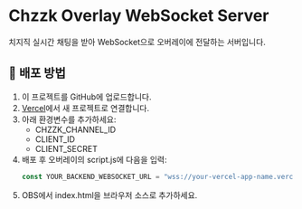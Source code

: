 # Chzzk Overlay WebSocket Server
치지직 실시간 채팅을 받아 WebSocket으로 오버레이에 전달하는 서버입니다.

## 🚀 배포 방법
1. 이 프로젝트를 GitHub에 업로드합니다.
2. [Vercel](https://vercel.com)에서 새 프로젝트로 연결합니다.
3. 아래 환경변수를 추가하세요:
   - CHZZK_CHANNEL_ID
   - CLIENT_ID
   - CLIENT_SECRET
4. 배포 후 오버레이의 script.js에 다음을 입력:
   ```js
   const YOUR_BACKEND_WEBSOCKET_URL = "wss://your-vercel-app-name.vercel.app";
   ```
5. OBS에서 index.html을 브라우저 소스로 추가하세요.

